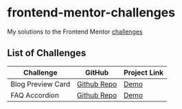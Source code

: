 # frontend-mentor-challenges
My solutions to the Frontend Mentor [challenges](https://www.frontendmentor.io/challenges)

## List of Challenges

| Challenge             | GitHub                                                            | Project Link                                                          | 
| --------------------- | ----------------------------------------------------------------- | --------------------------------------------------------------------- |
| Blog Preview Card     | [Github Repo](https://github.com/UnionPAC/blog-preview-card)      | [Demo](https://unionpac.github.io/blog-preview-card/)                 |
| FAQ Accordion         | [Github Repo](https://github.com/UnionPAC/faq-accordion)          | [Demo](https://unionpac.github.io/blog-preview-card/)                 |


